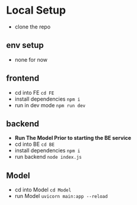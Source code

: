# Local Setup
- clone the repo

## env setup
- none for now

## frontend
- cd into FE
  ```cd FE```
- install dependencies
  ```npm i```
- run in dev mode
  ```npm run dev```

## backend
- **Run The Model Prior to starting the BE service**
- cd into BE
  ```cd BE```
- install dependencies
  ```npm i```
- run backend
  ```node index.js```

## Model
- cd into Model
 ```cd Model```
- run Model 
 ```uvicorn main:app --reload```